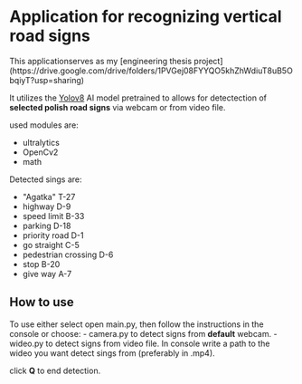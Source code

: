 <h1>Application for recognizing vertical road signs</h1>
This applicationserves as my [engineering thesis project](https://drive.google.com/drive/folders/1PVGej08FYYQO5khZhWdiuT8uB5ObqiyT?usp=sharing)

It utilizes the [Yolov8](https://github.com/ultralytics/ultralytics) AI model pretrained to allows for detectection of <b>selected polish road signs</b> via webcam or from video file. 

used modules are:
- ultralytics 
- OpenCv2
- math


Detected sings are:
- "Agatka" T-27
- highway D-9
- speed limit  B-33
- parking D-18
- priority road D-1
-  go straight C-5
-  pedestrian crossing D-6
-  stop B-20
-  give way A-7

<h2>How to use</h2>
To use either select open main.py, then follow the instructions in the console
or choose:
- camera.py to detect signs from <b>default</b> webcam.
- wideo.py to detect signs from video file. In console write a path to the wideo you want detect sings from (preferably in .mp4).





click <b>Q</b> to end detection.
